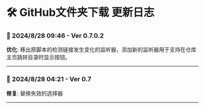# **🛠️ GitHub文件夹下载 更新日志**

### **📅 2024/8/28 09:46 - Ver 0.7.0.2**
**优化**: 移出原脚本的检测链接发生变化的监听器，添加新的监听器用于支持在仓库主页跳转目录时显示按钮。

---

### **📅 2024/8/28 04:21 - Ver 0.7**
**修复**: 替换失效的选择器

---
